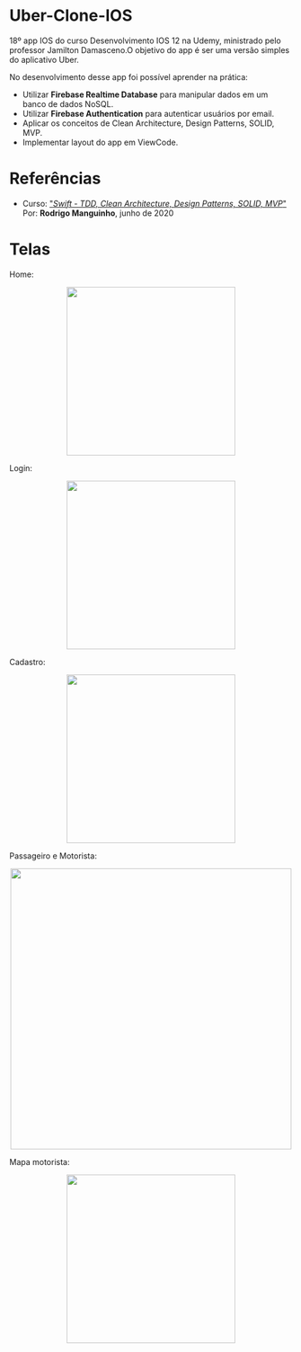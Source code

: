 # Uber-Clone-IOS

18º app IOS do curso Desenvolvimento IOS 12 na Udemy, ministrado pelo professor Jamilton Damasceno.O objetivo do app é ser uma versão simples do aplicativo Uber.

No desenvolvimento desse app foi possível aprender na prática:
- Utilizar <b>Firebase Realtime Database</b> para manipular dados em um banco de dados NoSQL.
- Utilizar <b>Firebase Authentication</b> para autenticar usuários por email.
- Aplicar os conceitos de Clean Architecture, Design Patterns, SOLID, MVP.
- Implementar layout do app em ViewCode.

<h1>Referências</h1>

- Curso: <a href="https://www.udemy.com/course/swift-tdd-com-mango/"> "<i>Swift - TDD, Clean Architecture, Design Patterns, SOLID, MVP</i>"</a></br>
Por: <b>Rodrigo Manguinho</b>, junho de 2020

<h1>Telas</h1>

Home:
<p align="center">
  <img src="https://github.com/Gilbert097/Uber-Clone-IOS/blob/7f0bfe1da83852ae2a9ce84714bccca892e96e07/Images/home-screen.png" width="300">
</p>

Login:
<p align="center">
  <img src="https://github.com/Gilbert097/Uber-Clone-IOS/blob/7f0bfe1da83852ae2a9ce84714bccca892e96e07/Images/login-screen.png" width="300">
</p>

Cadastro:
<p align="center">
  <img src="https://github.com/Gilbert097/Uber-Clone-IOS/blob/7f0bfe1da83852ae2a9ce84714bccca892e96e07/Images/create-account-screen.png" width="300">
</p>

Passageiro e Motorista:
<p align="center">
  <img src="https://github.com/Gilbert097/Uber-Clone-IOS/blob/7f0bfe1da83852ae2a9ce84714bccca892e96e07/Images/passenger-driver-screen.png" width="500">
</p>

Mapa motorista:
<p align="center">
  <img src="https://github.com/Gilbert097/Uber-Clone-IOS/blob/7f0bfe1da83852ae2a9ce84714bccca892e96e07/Images/map-driver-screen.png" width="300">
</p>
